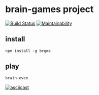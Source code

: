 # brain-games project
[![Build Status](https://travis-ci.org/sergmsk/project-lvl1-s364.svg?branch=master)](https://travis-ci.org/sergmsk/project-lvl1-s364) [![Maintainability](https://api.codeclimate.com/v1/badges/fd42fec1b2fc76af413d/maintainability)](https://codeclimate.com/github/sergmsk/project-lvl1-s364/maintainability)

## install
```npm install -g brgms```
## play
```brain-even```

[![asciicast](https://asciinema.org/a/WKHVwfwbBhXBSFAHokUljCK7l.png)](https://asciinema.org/a/WKHVwfwbBhXBSFAHokUljCK7l)
